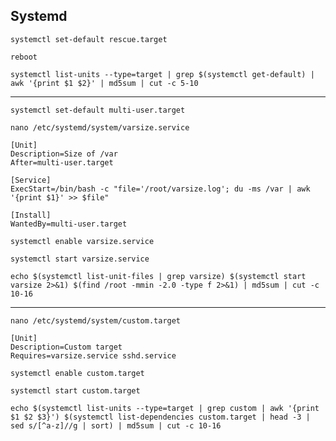 ## Systemd

`systemctl set-default rescue.target`

`reboot`

`systemctl list-units --type=target | grep $(systemctl get-default) | awk '{print $1 $2}' | md5sum | cut -c 5-10`

---

`systemctl set-default multi-user.target`

`nano /etc/systemd/system/varsize.service`

```
[Unit]
Description=Size of /var
After=multi-user.target

[Service]
ExecStart=/bin/bash -c "file='/root/varsize.log'; du -ms /var | awk '{print $1}' >> $file"

[Install]
WantedBy=multi-user.target
```

`systemctl enable varsize.service`

`systemctl start varsize.service`

`echo $(systemctl list-unit-files | grep varsize) $(systemctl start varsize 2>&1) $(find /root -mmin -2.0 -type f 2>&1) | md5sum | cut -c 10-16`

---

`nano /etc/systemd/system/custom.target`

```
[Unit]
Description=Custom target
Requires=varsize.service sshd.service
```

`systemctl enable custom.target`

`systemctl start custom.target`

`echo $(systemctl list-units --type=target | grep custom | awk '{print $1 $2 $3}') $(systemctl list-dependencies custom.target | head -3 | sed s/[^a-z]//g | sort) | md5sum | cut -c 10-16`